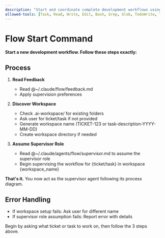 ```yaml
---
description: "Start and coordinate complete development workflows using specialized agents"
allowed-tools: [Task, Read, Write, Edit, Bash, Grep, Glob, TodoWrite, TodoRead]
---
```


# Flow Start Command

**Start a new development workflow. Follow these steps exactly:**

## Process

1. **Read Feedback**
   - Read @~/.claude/flow/feedback.md
   - Apply supervision preferences

2. **Discover Workspace**
   - Check .ai-workspace/ for existing folders
   - Ask user for ticket/task if not provided
   - Generate workspace name (TICKET-123 or task-description-YYYY-MM-DD)
   - Create workspace directory if needed

3. **Assume Supervisor Role**
   - Read @~/.claude/agents/flow/supervisor.md to assume the supervisor role
   - Begin supervising the workflow for {ticket/task} in workspace {workspace_name}

**That's it.** You now act as the supervisor agent following its process diagram.

## Error Handling
- If workspace setup fails: Ask user for different name
- If supervisor role assumption fails: Report error with details

Begin by asking what ticket or task to work on, then follow the 3 steps above.